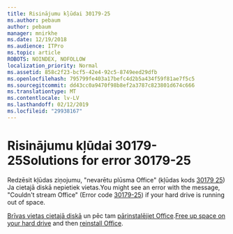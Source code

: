 ```yaml
---
title: Risinājumu kļūdai 30179-25
ms.author: pebaum
author: pebaum
manager: mnirkhe
ms.date: 12/19/2018
ms.audience: ITPro
ms.topic: article
ROBOTS: NOINDEX, NOFOLLOW
localization_priority: Normal
ms.assetid: 858c2f23-bcf5-42e4-92c5-8749eed29dfb
ms.openlocfilehash: 795799fe403a17befc4d2b5a434f59f81ae7f5c5
ms.sourcegitcommit: dd43cc0a9470f98b8ef2a3787c823801d674c666
ms.translationtype: MT
ms.contentlocale: lv-LV
ms.lasthandoff: 02/12/2019
ms.locfileid: "29938167"
---
```

# <a name="solutions-for-error-30179-25"></a><span data-ttu-id="886ea-102">Risinājumu kļūdai 30179-25</span><span class="sxs-lookup"><span data-stu-id="886ea-102">Solutions for error 30179-25</span></span>

<span data-ttu-id="886ea-103">Redzēsit kļūdas ziņojumu, "nevarētu plūsma Office" (kļūdas kods [30179 25](https://support.office.com/article/e40d3c7d-98f6-4284-94a0-882beaa44593?wt.mc_id=Alchemy_ClientDIA)) Ja cietajā diskā nepietiek vietas.</span><span class="sxs-lookup"><span data-stu-id="886ea-103">You might see an error with the message, "Couldn't stream Office" (Error code [30179-25](https://support.office.com/article/e40d3c7d-98f6-4284-94a0-882beaa44593?wt.mc_id=Alchemy_ClientDIA)) if your hard drive is running out of space.</span></span> 
  
<span data-ttu-id="886ea-104">[Brīvas vietas cietajā diskā](https://support.microsoft.com/help/12425/windows-10-free-up-drive-space) un pēc tam [pārinstalējiet Office](https://portal.office.com/OLS/MySoftware.aspx).</span><span class="sxs-lookup"><span data-stu-id="886ea-104">[Free up space on your hard drive](https://support.microsoft.com/help/12425/windows-10-free-up-drive-space) and then [reinstall Office](https://portal.office.com/OLS/MySoftware.aspx).</span></span>
  

